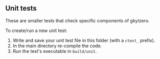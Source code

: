 Unit tests
----------

These are smaller tests that check specific components of gkylzero.

To create/run a new unit test:

1. Write and save your unit test file in this folder (with a `ctest_` prefix).
2. In the main directory re-compile the code.
3. Run the test's executable in `build/unit`.
